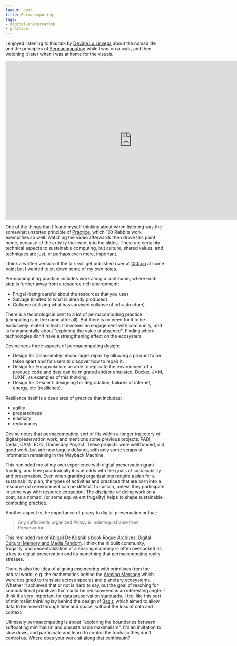 ```yaml
---
layout: post
title: Permacomputing
tags:
- digital-preservation
- practice
---
```


I enjoyed listening to this talk by [Devine Lu Linvega] about the nomad life and the principles of [Permacomputing] while I was on a walk, and then watching it later when I was at home for the visuals.

<iframe width="800" height="500" src="https://www.youtube.com/embed/BNYxAdjl1f0?si=EKH2ejbDFNkZy-uP" title="YouTube video player" frameborder="0" allow="accelerometer; autoplay; clipboard-write; encrypted-media; gyroscope; picture-in-picture; web-share" referrerpolicy="strict-origin-when-cross-origin" allowfullscreen></iframe>

One of the things that I found myself thinking about when listening was the somewhat unstated principle of [Practice](https://inkdroid.org/tag/practice/), which 100 Rabbits work exemplifies so well. Watching the video afterwards then drove this point home, because of the artistry that went into the slides. There are certainly technical aspects to sustainable computing, but culture, shared values, and techniques are just, or perhaps even more, important.

I think a written version of the talk will get published over at [100r.co](https://100r.co/site/log.html) at some point but I wanted to jot down some of my own notes.

Permacomputing practice includes work along a continuum, where each step is further away from a resource rich environment:

* Frugal (being careful about the resources that you use)
* Salvage (limited to what is already produced)
* Collapse (utilizing what has survived collapse of infrastructure).

There is a technological bent to a lot of permacomputing practice (computing is in the name after all). But there is no need for it to be exclusively related to tech. It involves an engagement with community, and is fundamentally about "exploring the value of absence". Finding where technologies don't have a strengthening effect on the ecosystem. 

Devine sees three aspects of permacomputing design:

* Design for Disassembly: encourages repair by allowing a product to be taken apart and for users to discover how to repair it.
* Design for Encapsulation: be able to replicate the environment of a product: code and data can be migrated and/or emulated. Docker, JVM, [UXN], as examples of this thinking.
* Design for Descent: designing for degradation, failures of internet, energy, etc (resilience).

Resilience itself is a deep area of practice that includes:
- agility
- preparedness
- elasticity
- redundancy

Devine notes that permacomputing sort of fits within a longer trajectory of digital preservation work, and mentions some previous projects: PADI, Cedar, CAMiLEON, Domesday Project. These projects were well funded, did good work, but are now largely defunct, with only some scraps of information remaining in the Wayback Machine.

This reminded me of my own experience with digital preservation grant funding, and how paradoxically it is at odds with the goals of sustainability and preservation. Even when granting organizations require a plan for a sustainability plan, the types of activities and practices that are born into a resource rich environment can be difficult to sustain, unless they participate in some way with resource extraction. The discipline of doing work on a boat, as a nomad, (or some equivalent frugality) helps to shape sustainable computing practice.

Another aspect is the importance of piracy to digital preservation or that:

> Any sufficiently organized Piracy is indistinguishable from Preservation.

This reminded me of Abigail De Kosnik's book [Rogue Archives: Digital Cultural Memory and Media Fandom](https://direct.mit.edu/books/monograph/4087/Rogue-ArchivesDigital-Cultural-Memory-and-Media). I think the in built community, frugality, and decentralization of a sharing economy is often overlooked as a key to digital preservation and its something that permacomputing really stresses.

There is also the idea of aligning engineering with primitives from the natural world, e.g. the mathematics behind the [Arecibo Message](https://en.wikipedia.org/wiki/Arecibo_message) which were designed to translate across species and planetary ecosystems. Whether it achieved that or not is hard to say, but the goal of reaching for computational primitives that could be rediscovered is an interesting angle. I think it's very important for data preservation standards. I feel like this sort of minimalist thinking lay behind the design of [BagIt], which aimed to allow data to be moved through time and space, without the loss of data and context.

Ultimately permacomputing is about "exploring the boundaries *between* suffocating minimalism and unsustainable maximalism". It's an invitation to slow down, and participate and learn to control the tools so they don't control us. Where does your work sit along that continuum?

[Permacomputing]: https://permacomputing.net/
[Devine Lu Linvega]: https://en.wikipedia.org/wiki/Hundred_Rabbits
[BagIt]: https://en.wikipedia.org/wiki/BagIt
